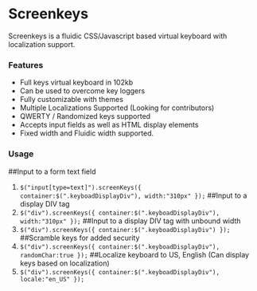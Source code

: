 Screenkeys
==========
Screenkeys is a fluidic CSS/Javascript based virtual keyboard with localization support. 

### Features 
* Full keys virtual keyboard in 102kb
* Can be used to overcome key loggers  
* Fully customizable with themes
* Multiple Localizations Supported (Looking for contributors)
* QWERTY / Randomized keys supported
* Accepts input fields as well as HTML display elements
* Fixed width and Fluidic width supported.

### Usage
##Input to a form text field
1. `$("input[type=text]").screenKeys({
		container:$(".keyboadDisplayDiv"),
		width:"310px"
	});`
##Input to a display DIV tag	
2. `$("div").screenKeys({
		container:$(".keyboadDisplayDiv"),
		width:"310px"
	});`
##Input to a display DIV tag with unbound width
3. `$("div").screenKeys({
		container:$(".keyboadDisplayDiv")
	});`
##Scramble keys for added security	
4. `$("div").screenKeys({
		container:$(".keyboadDisplayDiv"),
		randomChar:true
	});`
##Localize keyboard to US, English (Can display keys based on localization)
5. `$("div").screenKeys({
		container:$(".keyboadDisplayDiv"),
		locale:"en_US"
	});`






